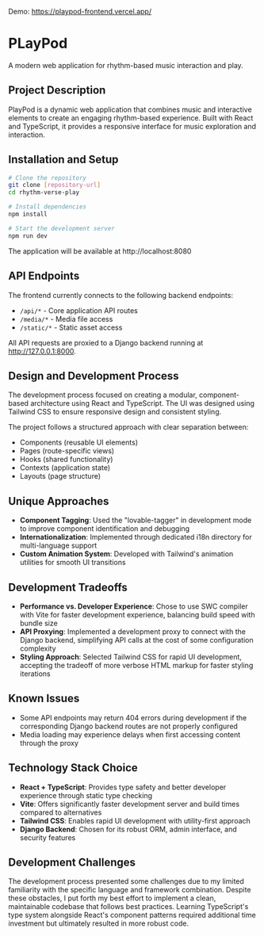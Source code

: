 Demo: https://playpod-frontend.vercel.app/

# PLayPod

A modern web application for rhythm-based music interaction and play.

## Project Description

PlayPod is a dynamic web application that combines music and interactive elements to create an engaging rhythm-based experience. Built with React and TypeScript, it provides a responsive interface for music exploration and interaction.

## Installation and Setup

```bash
# Clone the repository
git clone [repository-url]
cd rhythm-verse-play

# Install dependencies
npm install

# Start the development server
npm run dev
```

The application will be available at http://localhost:8080

## API Endpoints

The frontend currently connects to the following backend endpoints:

- `/api/*` - Core application API routes
- `/media/*` - Media file access
- `/static/*` - Static asset access

All API requests are proxied to a Django backend running at http://127.0.0.1:8000.

## Design and Development Process

The development process focused on creating a modular, component-based architecture using React and TypeScript. The UI was designed using Tailwind CSS to ensure responsive design and consistent styling.

The project follows a structured approach with clear separation between:
- Components (reusable UI elements)
- Pages (route-specific views)
- Hooks (shared functionality)
- Contexts (application state)
- Layouts (page structure)

## Unique Approaches

- **Component Tagging**: Used the "lovable-tagger" in development mode to improve component identification and debugging
- **Internationalization**: Implemented through dedicated i18n directory for multi-language support
- **Custom Animation System**: Developed with Tailwind's animation utilities for smooth UI transitions

## Development Tradeoffs

- **Performance vs. Developer Experience**: Chose to use SWC compiler with Vite for faster development experience, balancing build speed with bundle size
- **API Proxying**: Implemented a development proxy to connect with the Django backend, simplifying API calls at the cost of some configuration complexity
- **Styling Approach**: Selected Tailwind CSS for rapid UI development, accepting the tradeoff of more verbose HTML markup for faster styling iterations

## Known Issues

- Some API endpoints may return 404 errors during development if the corresponding Django backend routes are not properly configured
- Media loading may experience delays when first accessing content through the proxy

## Technology Stack Choice

- **React + TypeScript**: Provides type safety and better developer experience through static type checking
- **Vite**: Offers significantly faster development server and build times compared to alternatives
- **Tailwind CSS**: Enables rapid UI development with utility-first approach
- **Django Backend**: Chosen for its robust ORM, admin interface, and security features

## Development Challenges

The development process presented some challenges due to my limited familiarity with the specific language and framework combination. Despite these obstacles, I put forth my best effort to implement a clean, maintainable codebase that follows best practices. Learning TypeScript's type system alongside React's component patterns required additional time investment but ultimately resulted in more robust code.
